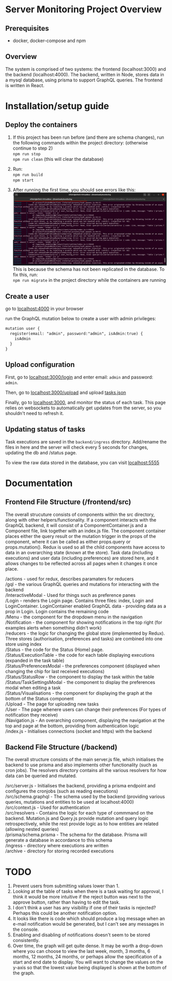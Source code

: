 # Server Monitoring Project Overview
## Prerequisites
- docker, docker-compose and npm

## Overview
The system is comprised of two systems: the frontend (localhost:3000) and the backend (localhost:4000). The backend, written in Node, stores data in a mysql database, using prisma to support GraphQL queries. The frontend is written in React.

# Installation/setup guide
## Deploy the containers
1. If this project has been run before (and there are schema changes), run the following commands within the project directory: (otherwise continue to step 2)<br>
`npm run stop` <br> 
`npm run clean` (this will clear the database)

2. Run: <br>
`npm run build` <br> 
`npm start` 

3. After running the first time, you should see errors like this:  
![Prior Migrate](prior_migrate.png) <br>
This is because the schema has not been replicated in the database. To fix this, run: <br>
`npm run migrate` in the project directory while the containers are running<br>

## Create a user
go to [localhost:4000](http://localhost:4000) in your browser

run the GraphQL mutation below to create a user with admin privileges:
```
mutation user {
  register(email: "admin", password:"admin", isAdmin:true) {
    isAdmin
  }
}
```

## Upload configuration
First, go to [localhost:3000/login](http://localhost:3000/login) and enter email: `admin` and password: `admin`.

Then, go to [localhost:3000/upload](http://localhost:3000/upload) and upload [tasks.json](./tasks.json)

Finally, go to [localhost:3000](http://localhost:3000), and monitor the status of each task. This page relies on websockets to automatically get updates from the server, so you shouldn't need to refresh it. 

## Updating status of tasks
Task executions are saved in the `backend/ingress` directory. Add/rename the files in here and the server will check every 5 seconds for changes, updating the db and /status page. <br>

To view the raw data stored in the database, you can visit [localhost:5555](http://localhost:5555) <br>


# Documentation
## Frontend File Structure (/frontend/src)
The overall strucuture consists of components within the src directory, along with other helpers/functionality. If a component interacts with the GraphQL backend, it will consist of a ComponentContainer.js and a Component file, link together with an index.js file. The component container places either the query result or the mutation trigger in the props of the component, where it can be called as either props.query or props.mutation().
Redux is used so all the child components have access to data in an overarching state (known at the store). Task data (including executions) and user data (including preferences) are stored here, and it allows changes to be reflected across all pages when it changes it once place.

/actions - used for redux, describes paramaters for reducers  
/gql - the various GraphQL queries and mutations for interacting with the backend  
/InteractiveModal - Used for things such as preference panes  
/Login - renders the Login page. Contains three files: index, Login and LoginContainer. LoginContainer enabled GraphQL data - providing data as a prop in Login. Login contains the remaining code  
/Menu - the component for the dropdown menu in the navigation  
/Notification - the component for showing notifications in the top right (for examples alerts when something didn't work)  
/reducers - the logic for changing the global store (implemented by Redux). Three stores (authorisation, preferences and tasks) are combined into one store using index  
/Status - the code for the Status (Home) page.  
/Status/ExecutionTable - the code for each table displaying executions (expanded in the task table)  
/Status/PreferencesModal - the preferences component (displayed when changing the chip for last received executions)  
/Status/StatusRow - the component to display the task within the table  
/Status/TaskSettingsModal - the component to display the preferences modal when editing a task  
/Status/Visualisations - the component for displaying the graph at the bottom of the Status component  
/Upload - The page for uploading new tasks  
/User - The page whenere users can change their preferences (For types of notification they receive)  
/Navigation.js - An overarching component, displaying the navigation at the top and page at the bottom, providing from authentication logic  
/index.js - Initialises connections (socket and https) with the backend  

## Backend File Structure (/backend)
The overall structure consists of the main server.js file, which initialises the backend to use prisma and also implements other functionality (such as cron jobs). The resolvers directory contains all the various resolvers for how data can be queried and mutated. 

/src/server.js - Initialises the backend, providing a prisma endpoint and configures the cronjobs (such as reading executions)  
/src/schema.graphql - The schema used by the backend (providing various queries, mutations and entities to be used at localhost:4000)  
/src/context.js - Used for authentication  
/src/resolvers - Contains the logic for each type of commmand on the backend. Mutation.js and Query.js provide mutation and query logic retrospectively, while the rest provide logic as to how entities are related (allowing nested queries)  
/prisma/schema.prisma - The schema for the database. Prisma will generate a database in accordance to this schema  
/ingress - directory where executions are written  
/archive - directory for storing recorded executions  

# TODO
1) Prevent users from submitting values lower than 1.
2) Looking at the table of tasks when there is a task waiting for approval, I think it would be more intuitive if the reject button was next to the approve button, rather than having to edit the task.
3) I don't think a user has any visibility if one of their tasks is rejected? Perhaps this could be another notification option.
4) It looks like there is code which should produce a log message when an e-mail notification would be generated, but I can't see any messages in the console.
5) Enabling and disabling of notifications doesn't seem to be stored consistently.
6) Over time, the graph will get quite dense. It may be worth a drop-down where you can choose to view the last week, month, 3 months, 6 months, 12 months, 24 months, or perhaps allow the specification of a start and end date to display. You will want to change the values on the y-axis so that the lowest value being displayed is shown at the bottom of the graph.
